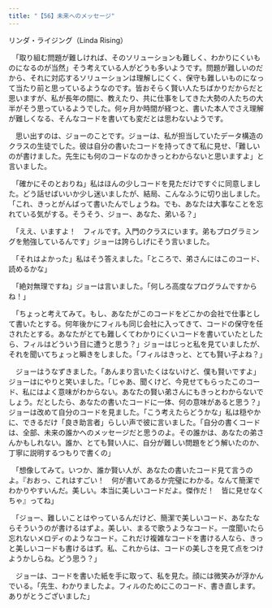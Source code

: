 ```yaml
---
title: "【56】未来へのメッセージ"
---
```



リンダ・ライジング（Linda Rising）


　「取り組む問題が難しければ、そのソリューションも難しく、わかりにくいものになるのが当然」そう考えている人がどうも多いようです。問題が難しいのだから、それに対応するソリューションは理解しにくく、保守も難しいものになって当たり前と思っているようなのです。皆おそらく賢い人たちばかりだからだと思いますが、私が長年の間に、教えたり、共に仕事をしてきた大勢の人たちの大半がそう思っているようでした。何ヶ月か時間が経つと、書いた本人でさえ理解が難しくなる、そんなコードを書いても変だとは思わないようです。

　思い出すのは、ジョーのことです。ジョーは、私が担当していたデータ構造のクラスの生徒でした。彼は自分の書いたコードを持ってきて私に見せ、「難しいのが書けました。先生にも何のコードなのかきっとわからないと思いますよ」と言いました。

　「確かにそのとおりね」私はほんの少しコードを見ただけですぐに同意しました。どう話せばいいか少し迷いましたが、結局、こんなふうに切り出しました。「これ、きっとがんばって書いたんでしょうね。でも、あなたは大事なことを忘れている気がする。そうそう、ジョー、あなた、弟いる？」

　「ええ、いますよ！　フィルです。入門のクラスにいます。弟もプログラミングを勉強しているんです」ジョーは誇らしげにそう言いました。

　「それはよかった」私はそう答えました。「ところで、弟さんにはこのコード、読めるかな」

　「絶対無理ですね」ジョーは言いました。「何しろ高度なプログラムですからね！」

　「ちょっと考えてみて。もし、あなたがこのコードをどこかの会社で仕事として書いたとする。何年後かにフィルも同じ会社に入ってきて、コードの保守を任されたとする。あなたがとても難しくてわかりにくいコードを書いていたとしたら、フィルはどういう目に遭うと思う？」ジョーはじっと私を見ていましたが、それを聞いてちょっと瞬きをしました。「フィルはきっと、とても賢い子よね？」

　ジョーはうなずきました。「あんまり言いたくはないけど、僕も賢いですよ」ジョーはにやりと笑いました。「じゃあ、聞くけど、今見せてもらったこのコード、私にはよく意味がわからない。あなたの賢い弟さんにもきっとわからないでしょう。だとしたら、あなたの書いたコードに一体、何の意味があると思う？」ジョーは改めて自分のコードを見ました。「こう考えたらどうかな」私は穏やかに、できるだけ「良き助言者」らしい声で彼に言いました。「自分の書くコードは、全部、未来の誰かへのメッセージだと思うのよ。その誰かは、あなたの弟さんかもしれない。誰か、とても賢い人に、自分が難しい問題をどう解いたのか、丁寧に説明するつもりで書くの」

　「想像してみて。いつか、誰か賢い人が、あなたの書いたコード見て言うのよ。『おおっ、これはすごい！　何が書いてあるか完璧にわかる。なんて簡潔でわかりやすいんだ。美しい。本当に美しいコードだよ。傑作だ！　皆に見せなくちゃ』ってね」

　「ジョー、難しいことはやっているんだけど、簡潔で美しいコード、あなたならそういうのが書けるはずよ。美しい、まるで歌うようなコード。一度聞いたら忘れないメロディのようなコード。これだけ複雑なコードを書ける人なら、きっと美しいコードも書けるはず。私、これからは、コードの美しさを見て点をつけようかしらね。どう思う？」

　ジョーは、コードを書いた紙を手に取って、私を見た。顔には微笑みが浮かんでいる。「先生、わかりましたよ。フィルのためにこのコード、書き直します。ありがとうございました」

